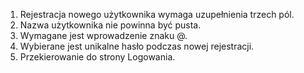 1. Rejestracja nowego użytkownika wymaga uzupełnienia trzech pól.
2. Nazwa użytkownika nie powinna być pusta.
3. Wymagane jest wprowadzenie znaku @.
4. Wybierane jest unikalne hasło podczas nowej rejestracji.
5. Przekierowanie do strony Logowania.

